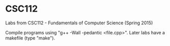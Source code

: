 # CSC112
Labs from CSC112 - Fundamentals of Computer Science (Spring 2015)

Compile programs using "g++ -Wall -pedantic <file.cpp>". Later labs have a makefile (type "make").
